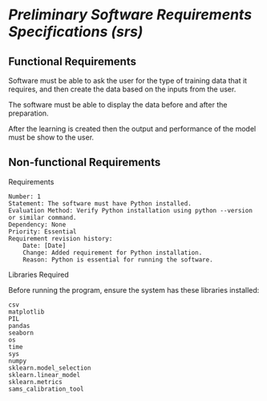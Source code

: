 # *Preliminary Software Requirements Specifications (srs)*

## Functional Requirements 

Software must be able to ask the user for the type of training data that it requires, and then create the data based on the inputs from the user. 

The software must be able to display the data before and after the preparation. 

After the learning is created then the output and performance of the model must be show to the user. 

## Non-functional Requirements 

Requirements

    Number: 1
    Statement: The software must have Python installed.
    Evaluation Method: Verify Python installation using python --version or similar command.
    Dependency: None
    Priority: Essential
    Requirement revision history:
        Date: [Date]
        Change: Added requirement for Python installation.
        Reason: Python is essential for running the software.

Libraries Required

Before running the program, ensure the system has these libraries installed:

    csv
    matplotlib
    PIL
    pandas
    seaborn
    os
    time
    sys
    numpy
    sklearn.model_selection
    sklearn.linear_model
    sklearn.metrics
    sams_calibration_tool
 